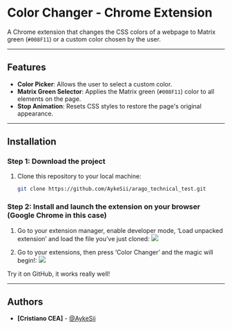 # Color Changer - Chrome Extension

A Chrome extension that changes the CSS colors of a webpage to Matrix green (`#008F11`) or a custom color chosen by the user.

---

## Features

- **Color Picker**: Allows the user to select a custom color.
- **Matrix Green Selector**: Applies the Matrix green (`#008F11`) color to all elements on the page.
- **Stop Animation**: Resets CSS styles to restore the page's original appearance.

---

## Installation

### Step 1: Download the project

1. Clone this repository to your local machine:
   ```bash
   git clone https://github.com/AykeSii/arago_technical_test.git
   ```

### Step 2: Install and launch the extension on your browser (Google Chrome in this case)

1. Go to your extension manager, enable developer mode, ‘Load unpacked extension’ and load the file you've just cloned:
   <img src="https://i.imgur.com/vSMMll1.png"/>

2. Go to your extensions, then press ‘Color Changer’ and the magic will begin!:
   <img src="https://i.imgur.com/760x4NN.png"/>

Try it on GitHub, it works really well!

---

## Authors

- **[Cristiano CEA]** - [@AykeSii](https://github.com/aykesii)
